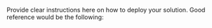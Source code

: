 Provide clear instructions here on how to deploy your solution.
Good reference would be the following: